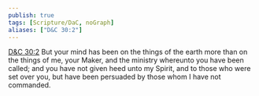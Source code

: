 ```yaml
---
publish: true
tags: [Scripture/DaC, noGraph]
aliases: ["D&C 30:2"]
---
```

[D&C 30:2](https://churchofjesuschrist.org/study/scriptures/dc-testament/dc/30?lang=eng&id=p2#p2) But your mind has been on the things of the earth more than on the things of me, your Maker, and the ministry whereunto you have been called; and you have not given heed unto my Spirit, and to those who were set over you, but have been persuaded by those whom I have not commanded.
